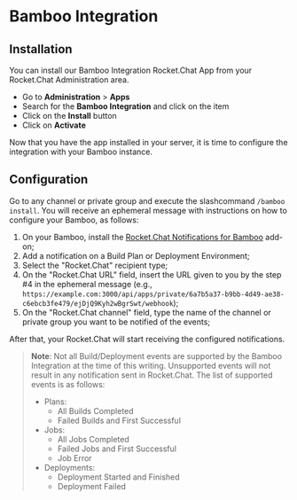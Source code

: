 # Bamboo Integration

## Installation

You can install our Bamboo Integration Rocket.Chat App from your Rocket.Chat Administration area.

- Go to **Administration** > **Apps**
- Search for the **Bamboo Integration** and click on the item
- Click on the **Install** button
- Click on **Activate**

Now that you have the app installed in your server, it is time to configure the integration with your Bamboo instance.

## Configuration

Go to any channel or private group and execute the slashcommand `/bamboo install`. You will receive an ephemeral message with instructions on how to configure your Bamboo, as follows:

1. On your Bamboo, install the [Rocket.Chat Notifications for Bamboo](https://marketplace.atlassian.com/apps/1220022/rocket-chat-notifications-for-bamboo) add-on;
2. Add a notification on a Build Plan or Deployment Environment;
3. Select the "Rocket.Chat" recipient type;
4. On the "Rocket.Chat URL" field, insert the URL given to you by the step #4 in the ephemeral message (e.g., `https://example.com:3000/api/apps/private/6a7b5a37-b9bb-4d49-ae38-c6ebcb3fe479/ejDjQ9Kyh2wBgrSwt/webhook`);
5. On the "Rocket.Chat channel" field, type the name of the channel or private group you want to be notified of the events;

After that, your Rocket.Chat will start receiving the configured notifications.

<!-- markdownlint-disable -->

> **Note**: Not all Build/Deployment events are supported by the Bamboo Integration at the time of this writing. Unsupported events will not result in any notification sent in Rocket.Chat. The list of supported events is as follows:
>
> - Plans:
>    - All Builds Completed
>    - Failed Builds and First Successful
> - Jobs:
>    - All Jobs Completed
>    - Failed Jobs and First Successful
>    - Job Error
> - Deployments:
>    - Deployment Started and Finished
>    - Deployment Failed
